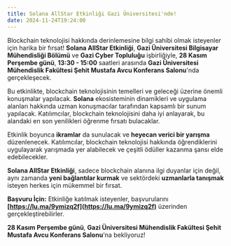 ```yaml
---
title: Solana AllStar Etkinliği Gazi Üniversitesi'nde!
date: 2024-11-24T19:24:00
---
```

Blockchain teknolojisi hakkında derinlemesine bilgi sahibi olmak isteyenler için harika bir fırsat! **Solana AllStar Etkinliği**, **Gazi Üniversitesi Bilgisayar Mühendisliği Bölümü** ve **Gazi Cyber Topluluğu** işbirliğiyle, **28 Kasım Perşembe günü**, **13:30 - 15:00** saatleri arasında **Gazi Üniversitesi Mühendislik Fakültesi Şehit Mustafa Avcu Konferans Salonu**'nda gerçekleşecek.

Bu etkinlikte, blockchain teknolojisinin temelleri ve geleceği üzerine önemli konuşmalar yapılacak. **Solana** ekosisteminin dinamikleri ve uygulama alanları hakkında uzman konuşmacılar tarafından kapsamlı bir sunum yapılacak. Katılımcılar, blockchain teknolojisini daha iyi anlayarak, bu alandaki en son yenilikleri öğrenme fırsatı bulacaklar.

Etkinlik boyunca **ikramlar** da sunulacak ve **heyecan verici bir yarışma** düzenlenecek. Katılımcılar, blockchain teknolojisi hakkında öğrendiklerini uygulayarak yarışmada yer alabilecek ve çeşitli ödüller kazanma şansı elde edebilecekler.

**Solana AllStar Etkinliği**, sadece blockchain alanına ilgi duyanlar için değil, aynı zamanda **yeni bağlantılar kurmak** ve sektördeki **uzmanlarla tanışmak** isteyen herkes için mükemmel bir fırsat.

**Başvuru İçin:** Etkinliğe katılmak isteyenler, başvurularını **[https://lu.ma/9ymizq2f](https://lu.ma/9ymizq2f)** üzerinden gerçekleştirebilirler.

**28 Kasım Perşembe günü**, **Gazi Üniversitesi Mühendislik Fakültesi Şehit Mustafa Avcu Konferans Salonu**'na bekliyoruz!
